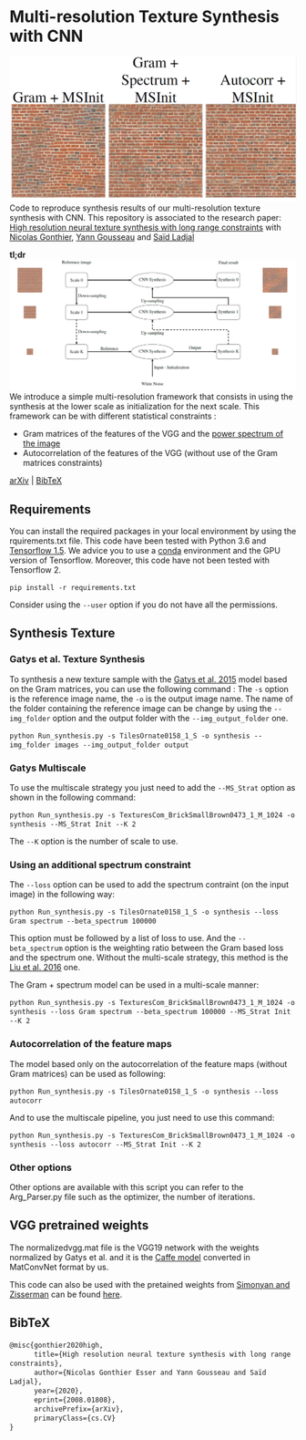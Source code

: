# Multi-resolution Texture Synthesis with CNN
![teaser](assert/Synthesis.PNG)
Code to reproduce synthesis results of our multi-resolution texture synthesis with CNN. This repository is associated to the research paper: [High resolution neural texture synthesis with long range constraints](https://arxiv.org/abs/2008.01808) with [Nicolas Gonthier](https://perso.telecom-paristech.fr/gonthier/), [Yann Gousseau](https://perso.telecom-paristech.fr/gousseau/) and [Saïd Ladjal](https://perso.telecom-paristech.fr/ladjal/)

**tl;dr** 
![teaser](assert/Multi.PNG)
We introduce a simple multi-resolution framework that consists in using the synthesis at the lower scale as initialization for the next scale. This framework can be with different statistical constraints :
- Gram matrices of the features of the VGG and the [power spectrum of the image](https://arxiv.org/abs/1605.01141)
- Autocorrelation of the features of the VGG (without use of the Gram matrices constraints)

[arXiv](https://arxiv.org/abs/2008.01808) | [BibTeX](#bibtex) 


## Requirements
You can install the required packages in your local environment by using the rquirements.txt file. 
This code have been tested with Python 3.6 and [Tensorflow 1.5](https://www.tensorflow.org/versions/r1.15/api_docs/python/tf?hl=fr).
We advice you to use a [conda](https://conda.io/) environment and the GPU version of Tensorflow.
Moreover, this code have not been tested with Tensorflow 2.

```
pip install -r requirements.txt
```

Consider using the `--user` option if you do not have all the permissions.

## Synthesis Texture

### Gatys et al. Texture Synthesis

To synthesis a new texture sample with the [Gatys et al. 2015](https://arxiv.org/abs/1505.07376) model based on the Gram matrices, you can use the following command :
The `-s` option is the reference image name, the `-o` is the output image name. The name of the folder containing the reference image can be change by using the `--img_folder` option and the output folder with the `--img_output_folder` one.


```
python Run_synthesis.py -s TilesOrnate0158_1_S -o synthesis --img_folder images --img_output_folder output
```

### Gatys Multiscale

To use the multiscale strategy you just need to add the `--MS_Strat` option as shown in the following command:
```
python Run_synthesis.py -s TexturesCom_BrickSmallBrown0473_1_M_1024 -o synthesis --MS_Strat Init --K 2
```
The `--K` option is the number of scale to use.

### Using an additional spectrum constraint

The `--loss` option can be used to add the spectrum contraint (on the input image) in the following way:
```
python Run_synthesis.py -s TilesOrnate0158_1_S -o synthesis --loss Gram spectrum --beta_spectrum 100000
```
This option must be followed by a list of loss to use. And the `--beta_spectrum` option is the weighting ratio between the Gram based loss and the spectrum one.
Without the multi-scale strategy, this method is the [Liu et al. 2016](https://arxiv.org/abs/1605.01141) one.

The Gram + spectrum model can be used in a multi-scale manner:
```
python Run_synthesis.py -s TexturesCom_BrickSmallBrown0473_1_M_1024 -o synthesis --loss Gram spectrum --beta_spectrum 100000 --MS_Strat Init --K 2
```


### Autocorrelation of the feature maps

The model based only on the autocorrelation of the feature maps (without Gram matrices) can be used as following:
```
python Run_synthesis.py -s TilesOrnate0158_1_S -o synthesis --loss autocorr
```
And to use the multiscale pipeline, you just need to use this command:
```
python Run_synthesis.py -s TexturesCom_BrickSmallBrown0473_1_M_1024 -o synthesis --loss autocorr --MS_Strat Init --K 2
```


### Other options

Other options are available with this script you can refer to the Arg_Parser.py file such as the optimizer, the number of iterations.

## VGG pretrained weights

The normalizedvgg.mat file is the VGG19 network with the weights normalized by Gatys et al. and it is the [Caffe model](https://github.com/leongatys/DeepTextures) converted in MatConvNet format by us.

This code can also be used with the pretained weights from [Simonyan and Zisserman](https://arxiv.org/abs/1409.1556) can be found [here](http://www.vlfeat.org/matconvnet/models/imagenet-vgg-verydeep-19.mat).

## BibTeX

```
@misc{gonthier2020high,
      title={High resolution neural texture synthesis with long range constraints}, 
      author={Nicolas Gonthier Esser and Yann Gousseau and Saïd Ladjal},
      year={2020},
      eprint={2008.01808},
      archivePrefix={arXiv},
      primaryClass={cs.CV}
}
```
